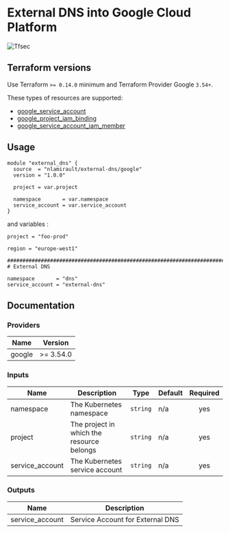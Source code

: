 # External DNS into Google Cloud Platform

![Tfsec](https://github.com/nlamirault/terraform-google-external-dns/workflows/Tfsec/badge.svg)

## Terraform versions

Use Terraform `>= 0.14.0` minimum and Terraform Provider Google `3.54+`.

These types of resources are supported:

* [google_service_account](https://www.terraform.io/docs/providers/google/r/google_service_account.html)
* [google_project_iam_binding](https://registry.terraform.io/providers/hashicorp/google/latest/docs/resources/google_project_iam)
* [google_service_account_iam_member](https://registry.terraform.io/providers/hashicorp/google/latest/docs/resources/google_service_account_iam#google_service_account_iam_member)

## Usage

```hcl
module "external_dns" {
  source  = "nlamirault/external-dns/google"
  version = "1.0.0"

  project = var.project

  namespace       = var.namespace
  service_account = var.service_account
}
```

and variables :

```hcl
project = "foo-prod"

region = "europe-west1"

##############################################################################
# External DNS

namespace       = "dns"
service_account = "external-dns"
```

## Documentation

### Providers

| Name | Version |
|------|---------|
| google | >= 3.54.0 |

### Inputs

| Name | Description | Type | Default | Required |
|------|-------------|------|---------|:-----:|
| namespace | The Kubernetes namespace | `string` | n/a | yes |
| project | The project in which the resource belongs | `string` | n/a | yes |
| service\_account | The Kubernetes service account | `string` | n/a | yes |

### Outputs

| Name | Description |
|------|-------------|
| service\_account | Service Account for External DNS |
